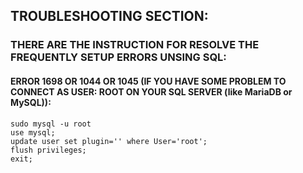 ## TROUBLESHOOTING SECTION:
### THERE ARE THE INSTRUCTION FOR RESOLVE THE FREQUENTLY SETUP ERRORS UNSING SQL:

#### ERROR 1698 OR 1044 OR 1045 (IF YOU HAVE SOME PROBLEM TO CONNECT AS USER: ROOT ON YOUR SQL SERVER (like MariaDB or MySQL)):
````
sudo mysql -u root
use mysql;
update user set plugin='' where User='root';
flush privileges;
exit;
````
